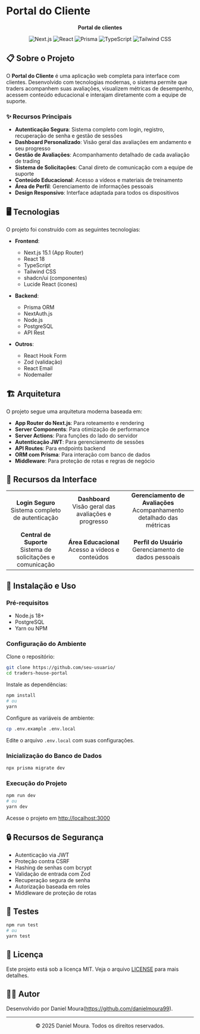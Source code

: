 # Portal do Cliente

<div align="center">
  <p align="center">
    <strong>Portal de clientes</strong>
  </p>
  <p>
    <img src="https://img.shields.io/badge/Next.js-15.1.0-black?style=flat-square&logo=next.js" alt="Next.js">
    <img src="https://img.shields.io/badge/React-18.2.0-61DAFB?style=flat-square&logo=react" alt="React">
    <img src="https://img.shields.io/badge/Prisma-6.1.0-2D3748?style=flat-square&logo=prisma" alt="Prisma">
    <img src="https://img.shields.io/badge/TypeScript-5+-3178C6?style=flat-square&logo=typescript" alt="TypeScript">
    <img src="https://img.shields.io/badge/Tailwind-3.4.1-38B2AC?style=flat-square&logo=tailwind-css" alt="Tailwind CSS">
  </p>
</div>

## 📋 Sobre o Projeto

O **Portal do Cliente** é uma aplicação web completa para interface com clientes. Desenvolvido com tecnologias modernas, o sistema permite que traders acompanhem suas avaliações, visualizem métricas de desempenho, acessem conteúdo educacional e interajam diretamente com a equipe de suporte.

### ✨ Recursos Principais

- **Autenticação Segura**: Sistema completo com login, registro, recuperação de senha e gestão de sessões
- **Dashboard Personalizado**: Visão geral das avaliações em andamento e seu progresso
- **Gestão de Avaliações**: Acompanhamento detalhado de cada avaliação de trading
- **Sistema de Solicitações**: Canal direto de comunicação com a equipe de suporte
- **Conteúdo Educacional**: Acesso a vídeos e materiais de treinamento
- **Área de Perfil**: Gerenciamento de informações pessoais
- **Design Responsivo**: Interface adaptada para todos os dispositivos

## 🖥️ Tecnologias

O projeto foi construído com as seguintes tecnologias:

- **Frontend**:

  - Next.js 15.1 (App Router)
  - React 18
  - TypeScript
  - Tailwind CSS
  - shadcn/ui (componentes)
  - Lucide React (ícones)

- **Backend**:

  - Prisma ORM
  - NextAuth.js
  - Node.js
  - PostgreSQL
  - API Rest

- **Outros**:
  - React Hook Form
  - Zod (validação)
  - React Email
  - Nodemailer

## 🏗️ Arquitetura

O projeto segue uma arquitetura moderna baseada em:

- **App Router do Next.js**: Para roteamento e rendering
- **Server Components**: Para otimização de performance
- **Server Actions**: Para funções do lado do servidor
- **Autenticação JWT**: Para gerenciamento de sessões
- **API Routes**: Para endpoints backend
- **ORM com Prisma**: Para interação com banco de dados
- **Middleware**: Para proteção de rotas e regras de negócio

## 📱 Recursos da Interface

<div align="center">
  <table>
    <tr>
      <td align="center">
        <strong>Login Seguro</strong><br/>
        Sistema completo de autenticação
      </td>
      <td align="center">
        <strong>Dashboard</strong><br/>
        Visão geral das avaliações e progresso
      </td>
      <td align="center">
        <strong>Gerenciamento de Avaliações</strong><br/>
        Acompanhamento detalhado das métricas
      </td>
    </tr>
    <tr>
      <td align="center">
        <strong>Central de Suporte</strong><br/>
        Sistema de solicitações e comunicação
      </td>
      <td align="center">
        <strong>Área Educacional</strong><br/>
        Acesso a vídeos e conteúdos
      </td>
      <td align="center">
        <strong>Perfil do Usuário</strong><br/>
        Gerenciamento de dados pessoais
      </td>
    </tr>
  </table>
</div>

## 🚀 Instalação e Uso

### Pré-requisitos

- Node.js 18+
- PostgreSQL
- Yarn ou NPM

### Configuração do Ambiente

Clone o repositório:

```bash
git clone https://github.com/seu-usuario/
cd traders-house-portal
```

Instale as dependências:

```bash
npm install
# ou
yarn
```

Configure as variáveis de ambiente:

```bash
cp .env.example .env.local
```

Edite o arquivo `.env.local` com suas configurações.

### Inicialização do Banco de Dados

```bash
npx prisma migrate dev
```

### Execução do Projeto

```bash
npm run dev
# ou
yarn dev
```

Acesse o projeto em [http://localhost:3000](http://localhost:3000)

## 🔒 Recursos de Segurança

- Autenticação via JWT
- Proteção contra CSRF
- Hashing de senhas com bcrypt
- Validação de entrada com Zod
- Recuperação segura de senha
- Autorização baseada em roles
- Middleware de proteção de rotas

## 🧪 Testes

```bash
npm run test
# ou
yarn test
```

## 📝 Licença

Este projeto está sob a licença MIT. Veja o arquivo [LICENSE](LICENSE) para mais detalhes.

## 👨‍💻 Autor

Desenvolvido por Daniel Moura(https://github.com/danielmoura99).

---

<div align="center">
  <p>© 2025 Daniel Moura. Todos os direitos reservados.</p>
</div>
